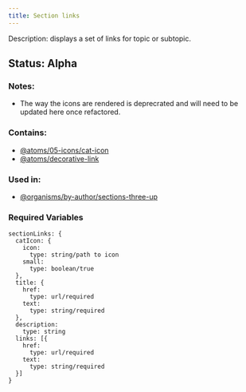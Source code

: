 ```yaml
---
title: Section links
---
```

Description: displays a set of links for topic or subtopic.
## Status: Alpha
### Notes:
- The way the icons are rendered is deprecrated and will need to be updated here once refactored.

### Contains:
- [@atoms/05-icons/cat-icon](?p=atoms-cat-icon)
- [@atoms/decorative-link](?p=atoms-decorative-link)

### Used in:
- [@organisms/by-author/sections-three-up](?p=organisms-sections-three-up)

### Required Variables
~~~
sectionLinks: {
  catIcon: {
    icon:
      type: string/path to icon
    small:
      type: boolean/true
  },
  title: {
    href:
      type: url/required
    text:
      type: string/required
  },
  description:
    type: string
  links: [{
    href:
      type: url/required
    text:
      type: string/required
  }]
}
~~~
